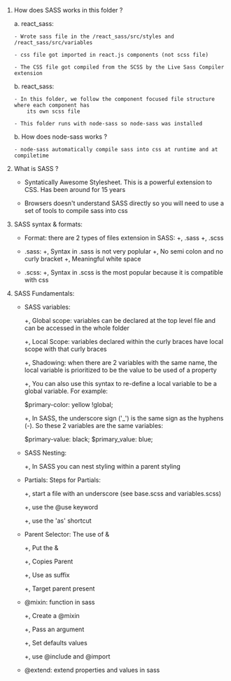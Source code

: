 1.  How does SASS works in this folder ?

    a. react_sass:

        - Wrote sass file in the /react_sass/src/styles and /react_sass/src/variables

        - css file got imported in react.js components (not scss file)

        - The CSS file got compiled from the SCSS by the Live Sass Compiler extension

    b. react_sass:

        - In this folder, we follow the component focused file structure where each component has
            its own scss file

        - This folder runs with node-sass so node-sass was installed

    b. How does node-sass works ?

        - node-sass automatically compile sass into css at runtime and at compiletime

2.  What is SASS ?

    - Syntatically Awesome Stylesheet. This is a powerful extension to CSS. Has been around for 15 years

    - Browsers doesn't understand SASS directly so you will need to use a set of tools to compile sass into css

3.  SASS syntax & formats:

    - Format: there are 2 types of files extension in SASS:
      +, .sass
      +, .scss

    - .sass:
      +, Syntax in .sass is not very poplular
      +, No semi colon and no curly bracket
      +, Meaningful white space

    - .scss:
      +, Syntax in .scss is the most popular because it is compatible with css

4.  SASS Fundamentals:

    - SASS variables:

      +, Global scope: variables can be declared at the top level file and can be accessed
      in the whole folder

      +, Local Scope: variables declared within the curly braces have local scope with
      that curly braces

      +, Shadowing: when there are 2 variables with the same name,
      the local variable is prioritized to be the value to be used of a property

      +, You can also use this syntax to re-define a local variable to be a
      global variable. For example:

      $primary-color: yellow !global;

      +, In SASS, the underscore sign ('\_') is the same sign as the hyphens (-).
      So these 2 variables are the same variables:

      $primary-value: black; 
      $primary_value: blue;

    - SASS Nesting:

      +, In SASS you can nest styling within a parent styling

    - Partials: Steps for Partials:

      +, start a file with an underscore (see base.scss and variables.scss)

      +, use the @use keyword

      +, use the 'as' shortcut

    - Parent Selector: The use of &

      +, Put the &

      +, Copies Parent

      +, Use as suffix

      +, Target parent present

    - @mixin: function in sass

      +, Create a @mixin

      +, Pass an argument

      +, Set defaults values

      +, use @include and @import

    - @extend: extend properties and values in sass
